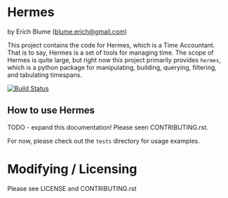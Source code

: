 Hermes
======

by Erich Blume (blume.erich@gmail.com)

This project contains the code for Hermes, which is a Time Accountant. That is
to say, Hermes is a set of tools for managing time. The scope of Hermes is
quite large, but right now this project primarily provides `hermes`, which is a
python package for manipulating, building, querying, filtering, and tabulating
timespans.

[![Build Status](https://travis-ci.com/eblume/hermes.svg?branch=master)](https://travis-ci.com/eblume/hermes)

How to use Hermes
-----------------

TODO - expand this documentation! Please seen CONTRIBUTING.rst.

For now, please check out the `tests` directory for usage examples.


Modifying / Licensing
=====================

Please see LICENSE and CONTRIBUTING.rst
